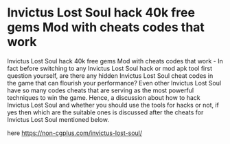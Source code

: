 # Invictus Lost Soul hack 40k free gems Mod with cheats codes that work

Invictus Lost Soul hack 40k free gems Mod with cheats codes that work - In fact before switching to any Invictus Lost Soul hack or mod apk tool first question yourself, are there any hidden Invictus Lost Soul cheat codes in the game that can flourish your performance? Even other Invictus Lost Soul have so many codes cheats that are serving as the most powerful techniques to win the game. Hence, a discussion about how to hack Invictus Lost Soul and whether you should use the tools for hacks or not, if yes then which are the suitable ones is discussed after the cheats for Invictus Lost Soul mentioned below.

here https://non-cgplus.com/invictus-lost-soul/

